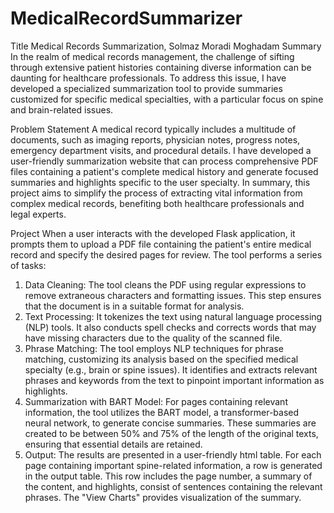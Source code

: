 # MedicalRecordSummarizer
Title
Medical Records Summarization, Solmaz Moradi Moghadam
Summary
In the realm of medical records management, the challenge of sifting through extensive patient histories containing diverse information can be daunting for healthcare professionals. To address this issue, I have developed a specialized summarization tool to provide summaries customized for specific medical specialties, with a particular focus on spine and brain-related issues.

Problem Statement
A medical record typically includes a multitude of documents, such as imaging reports, physician notes, progress notes, emergency department visits, and procedural details. I have developed a user-friendly summarization website that can process comprehensive PDF files containing a patient's complete medical history and generate focused summaries and highlights specific to the user specialty. In summary, this project aims to simplify the process of extracting vital information from complex medical records, benefiting both healthcare professionals and legal experts.

Project
When a user interacts with the developed Flask application, it prompts them to upload a PDF file containing the patient's entire medical record and specify the desired pages for review. The tool performs a series of tasks:
1.	Data Cleaning: The tool cleans the PDF using regular expressions to remove extraneous characters and formatting issues. This step ensures that the document is in a suitable format for analysis.
2.	Text Processing: It tokenizes the text using natural language processing (NLP) tools. It also conducts spell checks and corrects words that may have missing characters due to the quality of the scanned file.
3.	Phrase Matching: The tool employs NLP techniques for phrase matching, customizing its analysis based on the specified medical specialty (e.g., brain or spine issues). It identifies and extracts relevant phrases and keywords from the text to pinpoint important information as highlights.
4.	Summarization with BART Model: For pages containing relevant information, the tool utilizes the BART model, a transformer-based neural network, to generate concise summaries. These summaries are created to be between 50% and 75% of the length of the original texts, ensuring that essential details are retained.
5.	Output: The results are presented in a user-friendly html table. For each page containing important spine-related information, a row is generated in the output table. This row includes the page number, a summary of the content, and highlights, consist of sentences containing the relevant phrases. The "View Charts" provides visualization of the summary.
